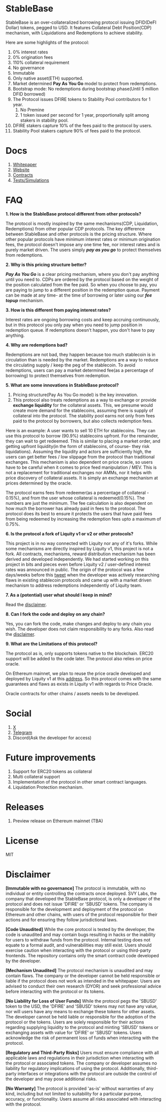 # StableBase

StableBase is an over-collateralized borrowing protocol issuing DFID(DeFI Dollar) tokens, pegged to USD. It features Collateral Debt Position(CDP) mechanism, with Liquidations and Redemptions to achieve stability.

Here are some highlights of the protocol:

1. 0% interest rates
2. 0% origination fees
3. 110% collateral requirement
4. No governance
5. Immutable
6. Only native asset(ETH) supported.
7. Market determined **Pay As You Go** model to protect from redemptions.
8. Bootstrap mode: No redemptions during bootstrap phase(Until 5 million DFID borrowed)
9. The Protocol issues DFIRE tokens to Stability Pool contributors for 1 year.
   1. No Premine
   2. 1 token issued per second for 1 year, proportionally split among stakers in stability pool.
10. DFIRE stakers capture 10% of the fees paid to the protocol by users.
11. Stability Pool stakers capture 90% of fees paid to the protocol.

# Docs

1. [Whitepaper](./WHITEPAPER.md)
2. [Website](https://stablebase.org)
3. [Contracts](./contracts)
4. [Tests/Simulations](./scripts/simulate.js)

# FAQ

**1. How is the StableBase protocol different from other protocols?**

The protocol is mostly inspired by the same mechanisms(CDP, Liquidation, Redemptions) from other popular CDP protocols. The key difference between StableBase and other protocols is the pricing structure. Where other popular protocols have minimum interest rates or minimum origination fees, the protocol doesn't impose any one time fee, nor interest rates and is purely market driven. The users simply **_pay as you go_** to protect themselves from redemptions.

**2. Why is this pricing structure better?**

**_Pay As You Go_** is a clear pricing mechanism, where you don't pay anything until you need to. CDPs are ordered by the protocol based on the weight of the position calculated from the fee paid. So when you choose to pay, you are paying to jump to a different position in the redemption queue. Payment can be made at any time- at the time of borrowing or later using our **_fee topup_** mechanism.

**3. How is this different from paying interest rates?**

Interest rates are ongoing borrowing costs and keep accruing continuously, but in this protocol you only pay when you need to jump position in redemption queue. If redemptions doesn't happen, you don't have to pay anything.

**4. Why are redemptions bad?**

Redemptions are not bad, they happen because too much stablecoin is in circulation than is needed by the market. Redemptions are a way to reduce the circulating supply / keep the peg of the stablecoin. To avoid redemptions, users can pay a market determined fee(as a percentage of borrowing) to protect themselves from redemption.

**5. What are some innovations in StableBase protocol?**

1. Pricing structure(Pay As You Go model) is the key innovation.
2. This protocol also treats redemptions as a way to exchange or provide **exchange liquidity** for the collateral assets. This, we presume would create more demand for the stablecoins, assuming there is supply of collateral into the protocol. The stability pool earns not only from fees paid to the protocol by borrowers, but also collects redemption fees.

Here is an example: A user wants to sell 10 ETH for stablecoins. They can use this protocol to borrow (90.9%) stablecoins upfront. For the remainder, they can wait to get redeemed. This is similar to placing a market order, and getting upfront liquidity(in the form of stablecoins, of course- they risk liquidations). Assuming the liquidity and actors are sufficiently high, the users can get better fees / low slippage from the protocol than traditional exchanges. This mechanism is also dependent on price oracle, so users have to be careful when it comes to price feed manipulation / MEV. This is not a replacement for traditional exchanges nor AMMs, nor it helps with price discovery of collateral assets. It is simply an exchange mechanism at prices determined by the oracle.

The protocol earns fees from redeemer(as a percentage of collateral - 0.15%), and from the user whose collateral is redeemed(0.15%). The numbers are just the minimum. The fee calculation is also dependent on how much the borrower has already paid in fees to the protocol. The protocol does its best to ensure it protects the users that have paid fees from being redeemed by increasing the redemption fees upto a maximum of 0.75%.

**6. Is the protocol a fork of Liquity v1 or v2 or other protocols?**

This project is in no way connected with Liquity nor any of it's forks. While some mechanisms are directly inspired by Liquity v1, this project is not a fork. All contracts, mechanisms, reward distribution mechanism has been derived and developed independently. We had started working on this project in bits and pieces even before Liquity v2 / user-defined interest rates was announced in public. The origin of the protocol was a few days/weeks before this [tweet](https://x.com/sginams/status/1732368209972543804) when the developer was actively researching flaws in existing stablecoin protocols and came up with a market driven mechanism to address redemptions independently of Liquity team.

**7. As a (potential) user what should I keep in mind?**

Read the [disclaimer](#disclaimer).

**8. Can I fork the code and deploy on any chain?**

Yes, you can fork the code, make changes and deploy to any chain you wish. The developer does not claim responsibility to any forks. Also read the [disclaimer](#disclaimer).

**9. What are the Limitations of this protocol?**

The protocol as is, only supports tokens native to the blockchain. ERC20 support will be added to the code later. The protocol also relies on price oracle.

On Ethereum mainnet, we plan to reuse the price oracle developed and deployed by Liquity v1 at this [address](https://etherscan.io/address/0x4c517D4e2C851CA76d7eC94B805269Df0f2201De). So this protocol comes with the same guarantees and flaws as exists in Liquity v1 with regards to Price Oracle.

Oracle contracts for other chains / assets needs to be developed.

# Social

1. [X](https://x.com/stablebase_org)
2. [Telegram](https://t.me/stablebase_org)
3. Discord(Ask the developer for access)

# Future improvements

1. Support for ERC20 tokens as collateral
2. Multi collateral support
3. Implementation of the protocol in other smart contract languages.
4. Liquidation Protection mechanism.

# Releases

1. Preview release on Ethereum mainnet (TBA)

# License

MIT

# Disclaimer

**[Immutable with no governance]**
The protocol is immutable, with no individual or entity controlling the contracts once deployed. SVY Labs, the company that developed the StableBase protocol, is only a developer of the protocol and does not issue 'DFIRE' or 'SBUSD' tokens. The company is responsible for the development and deployment of the protocol on Ethereum and other chains, with users of the protocol responsible for their actions and for ensuring they follow jurisdictional laws.

**[Code Unaudited]**
While the core protocol is tested by the developer, the code is unaudited and may contain bugs resulting in hacks or the inability for users to withdraw funds from the protocol. Internal testing does not equate to a formal audit, and vulnerabilities may still exist. Users should exercise caution when interacting with the protocol or using third-party frontends. The repository contains only the smart contract code developed by the developer.

**[Mechanism Unaudited]**
The protocol mechanism is unaudited and may contain flaws. The company or the developer cannot be held responsible or liable if the protocol does not work as intended in the whitepaper. Users are advised to conduct their own research (DYOR) and seek professional advice before interacting with the protocol or its tokens.

**[No Liability for Loss of User Funds]**
While the protocol pegs the 'SBUSD' token to the USD, the 'DFIRE' and 'SBUSD' tokens may not have any value, nor will users have any means to exchange these tokens for other assets. The developer cannot be held liable or responsible for the adoption of the protocol or the tokens. Users are solely responsible for their actions regarding supplying liquidity to the protocol and minting 'SBUSD' tokens or exchanging assets with value for 'DFIRE' or 'SBUSD' tokens. Users acknowledge the risk of permanent loss of funds when interacting with the protocol.

**[Regulatory and Third-Party Risks]**
Users must ensure compliance with all applicable laws and regulations in their jurisdiction when interacting with the protocol or associated tokens. The company or developer assumes no liability for regulatory implications of using the protocol. Additionally, third-party interfaces or integrations with the protocol are outside the control of the developer and may pose additional risks.

**[No Warranty]**
The protocol is provided 'as-is' without warranties of any kind, including but not limited to suitability for a particular purpose, accuracy, or functionality. Users assume all risks associated with interacting with the protocol.
